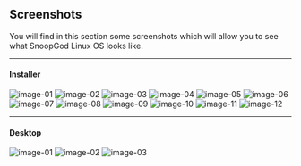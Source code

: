 ## Screenshots

You will find in this section some screenshots which will allow you to see what SnoopGod Linux OS looks like.

* * *

#### Installer

![image-01](https://raw.githubusercontent.com/snoopgod-linux/screenshots/main/installer/installer-01.png)
![image-02](https://raw.githubusercontent.com/snoopgod-linux/screenshots/main/installer/installer-02.png)
![image-03](https://raw.githubusercontent.com/snoopgod-linux/screenshots/main/installer/installer-03.png)
![image-04](https://raw.githubusercontent.com/snoopgod-linux/screenshots/main/installer/installer-04.png)
![image-05](https://raw.githubusercontent.com/snoopgod-linux/screenshots/main/installer/installer-05.png)
![image-06](https://raw.githubusercontent.com/snoopgod-linux/screenshots/main/installer/installer-06.png)
![image-07](https://raw.githubusercontent.com/snoopgod-linux/screenshots/main/installer/installer-07.png)
![image-08](https://raw.githubusercontent.com/snoopgod-linux/screenshots/main/installer/installer-08.png)
![image-09](https://raw.githubusercontent.com/snoopgod-linux/screenshots/main/installer/installer-09.png)
![image-10](https://raw.githubusercontent.com/snoopgod-linux/screenshots/main/installer/installer-10.png)
![image-11](https://raw.githubusercontent.com/snoopgod-linux/screenshots/main/installer/installer-11.png)
![image-12](https://raw.githubusercontent.com/snoopgod-linux/screenshots/main/installer/installer-12.png)

* * *

#### Desktop

![image-01](https://raw.githubusercontent.com/snoopgod-linux/screenshots/main/desktop/desktop-01.png)
![image-02](https://raw.githubusercontent.com/snoopgod-linux/screenshots/main/desktop/desktop-02.png)
![image-03](https://raw.githubusercontent.com/snoopgod-linux/screenshots/main/desktop/desktop-03.png)
